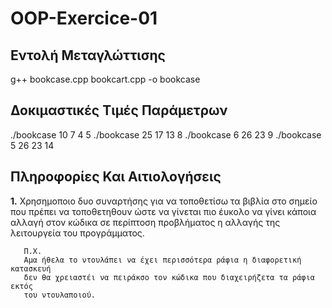 # OOP-Exercice-01

## Εντολή Μεταγλώττισης

g++ bookcase.cpp bookcart.cpp -o bookcase

## Δοκιμαστικές Τιμές Παράμετρων

./bookcase 10 7 4 5
./bookcase 25 17 13 8
./bookcase 6 26 23 9
./bookcase 5 26 23 14

## Πληροφορίες Και Αιτιολογήσεις

**1.** Χρησημοποιο δυο συναρτήσης για να τοποθετίσω τα βιβλία
       στο σημείο που πρέπει να τοποθετηθουν ώστε να γίνεται πιο
       έυκολο να γίνει κάποια αλλαγή στον κώδικα σε περίπτοση 
       προβλήματος η αλλαγής της λειτουργεία του προγράμματος.
       
       Π.Χ.
       Αμα ήθελα το ντουλάπει να έχει περισσότερα ράφια η διαφορετική κατασκευή 
       δεν θα χρειαστέι να πειράκσο τον κώδικα που διαχειρήζετα τα ράφια εκτός 
       του ντουλαποιού.

